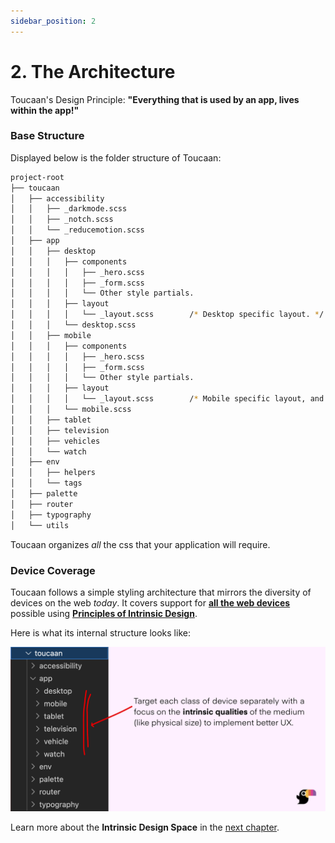 ```yaml
---
sidebar_position: 2
---
```


# 2. The Architecture

Toucaan's Design Principle: **"Everything that is used by an app, lives within the app!"**

### Base Structure

Displayed below is the folder structure of Toucaan: 

```bash
project-root
├── toucaan
│   ├── accessibility
│   │   ├── _darkmode.scss
│   │   ├── _notch.scss
│   │   └── _reducemotion.scss
│   ├── app
│   │   ├── desktop
│   │   │   ├── components
│   │   │   │   ├── _hero.scss
│   │   │   │   ├── _form.scss
│   │   │   │   └── Other style partials.
│   │   │   ├── layout
│   │   │   │   └── _layout.scss        /* Desktop specific layout. */
│   │   │   └── desktop.scss
│   │   ├── mobile
│   │   │   ├── components
│   │   │   │   ├── _hero.scss
│   │   │   │   ├── _form.scss
│   │   │   │   └── Other style partials. 
│   │   │   ├── layout
│   │   │   │   └── _layout.scss        /* Mobile specific layout, and so on…*/
│   │   │   └── mobile.scss
│   │   ├── tablet
│   │   ├── television
│   │   ├── vehicles
│   │   └── watch
│   ├── env
│   │   ├── helpers
│   │   └── tags
│   ├── palette
│   ├── router
│   ├── typography
│   └── utils
```

Toucaan organizes _all_ the css that your application will require. 

### Device Coverage 

Toucaan follows a simple styling architecture that mirrors the diversity of devices on the web _today_. It covers support for **[all the web devices](https://bubblin.io/blog/the-new-landscape-of-the-web)** possible using **[Principles of Intrinsic Design](space.md)**. 

Here is what its internal structure looks like: 

![Toucaan architecture](./img/toucaan-folders.jpg)


Learn more about the **Intrinsic Design Space** in the [next chapter](space.md).

